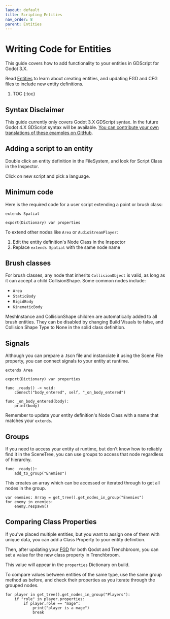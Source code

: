 ```yaml
---
layout: default
title: Scripting Entities
nav_order: 8
parent: Entities
---
```


# Writing Code for Entities

This guide covers how to add functionality to your entities in GDScript for Godot 3.X.

Read [Entities](https://qodotplugin.github.io/docs/entities.html) to learn about creating entities, and updating FGD and CFG files to include new entity definitions.

1. TOC
{:toc}

## Syntax Disclaimer

This guide currently only covers Godot 3.X GDScript syntax. In the future Godot 4.X GDScript syntax will be available. [You can contribute your own translations of these examples on GitHub](https://github.com/QodotPlugin/qodotplugin.github.io/issues/new).

## Adding a script to an entity

Double click an entity definition in the FileSystem, and look for Script Class in the Inspector.

Click on new script and pick a language.

## Minimum code

Here is the required code for a user script extending a point or brush class:

```
extends Spatial

export(Dictionary) var properties
```

To extend other nodes like `Area` or `AudioStreamPlayer`:

1. Edit the entity definition's Node Class in the Inspector
2. Replace `extends Spatial` with the same node name

## Brush classes

For brush classes, any node that inherits `CollisionObject` is valid, as long as it can accept a child CollisionShape. Some common nodes include:

- `Area`
- `StaticBody`
- `RigidBody`
- `KinematicBody`

MeshInstance and CollisionShape children are automatically added to all brush entities. They can be disabled by changing Build Visuals to false, and Collision Shape Type to None in the solid class definition.

## Signals

Although you can prepare a .tscn file and instanciate it using the Scene File property, you can connect signals to your entity at runtime.

```
extends Area

export(Dictionary) var properties

func _ready() -> void:
	connect("body_entered", self, "_on_body_entered")

func _on_body_entered(body):
	print(body)
```

Remember to update your entity definition's Node Class with a name that matches your `extends`.

## Groups

If you need to access your entity at runtime, but don't know how to reliably find it in the SceneTree, you can use groups to access that node regardless of hierarchy.

```
func _ready():
	add_to_group("Enemies")
```

This creates an array which can be accessed or iterated through to get all nodes in the group.

```
var enemies: Array = get_tree().get_nodes_in_group("Enemies")
for enemy in enemies:
	enemy.respawn()
```

## Comparing Class Properties

If you've placed multiple entities, but you want to assign one of them with unique data, you can add a Class Property to your entity definition.

Then, after updating your [FGD](fgd.md) for both Qodot and Trenchbroom, you can set a value for the new class property in Trenchbroom.

This value will appear in the `properties` Dictionary on build.

To compare values between entities of the same type, use the same group method as before, and check their properties as you iterate through the grouped nodes.

```
for player in get_tree().get_nodes_in_group("Players"):
	if "role" in player.properties:
		if player.role == "mage":
			print("player is a mage")
			break
```
